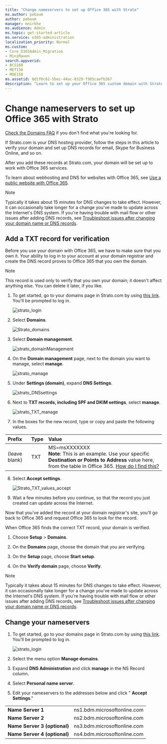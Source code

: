 ```yaml
---
title: "Change nameservers to set up Office 365 with Strato"
ms.author: pebaum
author: pebaum
manager: mnirkhe
ms.audience: Admin
ms.topic: get-started-article
ms.service: o365-administration
localization_priority: Normal
ms.custom:
- Core_O365Admin_Migration
- MiniMaven
search.appverid:
- BCS160
- MET150
- MOE150
ms.assetid: 8d1f0c62-5bec-44ac-8329-f985caefb367
description: "Learn to set up your Office 365 custom domain with Strato if you want Office 365 to manage your DNS records. "
---
```


# Change nameservers to set up Office 365 with Strato

[Check the Domains FAQ](../setup/domains-faq.md) if you don't find what you're looking for.
  
If Strato.com is your DNS hosting provider, follow the steps in this article to verify your domain and set up DNS records for email, Skype for Business Online, and so on.
  
After you add these records at Strato.com, your domain will be set up to work with Office 365 services.
  
To learn about webhosting and DNS for websites with Office 365, see [Use a public website with Office 365](../setup/domains-faq.md).
  
> [!NOTE]
>  Typically it takes about 15 minutes for DNS changes to take effect. However, it can occasionally take longer for a change you've made to update across the Internet's DNS system. If you're having trouble with mail flow or other issues after adding DNS records, see [Troubleshoot issues after changing your domain name or DNS records](../get-help-with-domains/find-and-fix-issues.md). 
  
## Add a TXT record for verification

Before you use your domain with Office 365, we have to make sure that you own it. Your ability to log in to your account at your domain registrar and create the DNS record proves to Office 365 that you own the domain.
  
> [!NOTE]
> This record is used only to verify that you own your domain; it doesn't affect anything else. You can delete it later, if you like. 
  
1. To get started, go to your domains page in Strato.com by using [this link](https://www.strato.com/apps/CustomerService). You'll be prompted to log in.
    
    ![strato_login](../media/5d7e87b3-f1ae-4be9-bede-3260258d2205.png)
  
2. Select **Domains**.
    
    ![Strato_domains](../media/ae990bf2-6f98-4dd6-9aef-f65d2888091a.png)
  
3. Select **Domain management**.
    
    ![strato_domainManagement](../media/eced1360-f207-4b5e-bd61-848a70dc44a9.png)
  
4. On the **Domain management** page, next to the domain you want to manage, select **manage**.
    
    ![strato_manage](../media/2d9bd3ae-e4bc-459b-8539-206768b60a9b.png)
  
5. Under **Settings (domain)**, expand **DNS Settings**.
    
    ![strato_DNSsettings](../media/fb83450b-f638-4cd6-a844-5eab442424ae.png)
  
6. Next to **TXT records, including SPF and DKIM settings**, select **manage**.
    
    ![strato_TXT_manage](../media/e0277f36-af91-45b9-8242-fcebbb5502c7.png)
  
7. In the boxes for the new record, type or copy and paste the following values.
    
|**Prefix**|**Type**|**Value**|
|:-----|:-----|:-----|
|(leave blank)  <br/> |TXT  <br/> |MS=msXXXXXXX  <br/> **Note**: This is an example. Use your specific **Destination or Points to Address** value here, from the table in Office 365.           [How do I find this?](../get-help-with-domains/information-for-dns-records.md)          |
   
8. Select **Accept settings**.
    
    ![Strato_TXT_values_accept](../media/72828ff3-9a67-4de4-97fb-41b9eb43d909.png)
  
9. Wait a few minutes before you continue, so that the record you just created can update across the Internet.
    
Now that you've added the record at your domain registrar's site, you'll go back to Office 365 and request Office 365 to look for the record.
  
When Office 365 finds the correct TXT record, your domain is verified.
  
1. Choose **Setup** \> **Domains**.
    
2. On the **Domains** page, choose the domain that you are verifying. 
    
    
  
3. On the **Setup** page, choose **Start setup**.
    
    
  
4. On the **Verify domain** page, choose **Verify**.
    
    
  
> [!NOTE]
>  Typically it takes about 15 minutes for DNS changes to take effect. However, it can occasionally take longer for a change you've made to update across the Internet's DNS system. If you're having trouble with mail flow or other issues after adding DNS records, see [Troubleshoot issues after changing your domain name or DNS records](../get-help-with-domains/find-and-fix-issues.md). 
  
## Change your nameservers
<a name="bkmk_ns"> </a>

1. To get started, go to your domains page in Strato.com by using [this link](https://www.strato.com/apps/CustomerService). You'll be prompted to log in.
    
    ![strato_login](../media/5d7e87b3-f1ae-4be9-bede-3260258d2205.png)
  
2. Select the menu option **Manage domains**.
    
3. Expand **DNS Administration** and click **manage** in the NS Record column. 
    
4. Select **Personal name server**.
    
5. Edit your nameservers to the addresses below and click " **Accept Settings**."
    
|||
|:-----|:-----|
|**Name Server 1** <br/> |ns1.bdm.microsoftonline.com  <br/> |
|**Name Server 2** <br/> |ns2.bdm.microsoftonline.com  <br/> |
|**Name Server 3 (optional)** <br/> |ns3.bdm.microsoftonline.com  <br/> |
|**Name Server 4 (optional)** <br/> |ns4.bdm.microsoftonline.com  <br/> |
   

